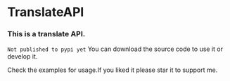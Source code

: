 # TranslateAPI 

<h3>This is a translate API.</h3>

`Not published to pypi yet`
You can download the source code to use it or develop it.

Check the examples for usage.If you liked it please star it to support me.

